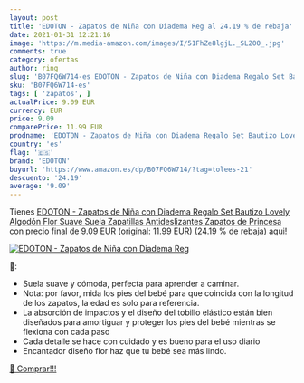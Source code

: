 ```yaml
---
layout: post
title: 'EDOTON - Zapatos de Niña con Diadema Reg al 24.19 % de rebaja'
date: 2021-01-31 12:21:16
image: 'https://m.media-amazon.com/images/I/51FhZe8lgjL._SL200_.jpg'
comments: true
category: ofertas
author: ring
slug: 'B07FQ6W714-es EDOTON - Zapatos de Niña con Diadema Regalo Set Bautizo...'
sku: 'B07FQ6W714-es'
tags: [ 'zapatos', ]
actualPrice: 9.09 EUR
currency: EUR
price: 9.09
comparePrice: 11.99 EUR
prodname: 'EDOTON - Zapatos de Niña con Diadema Regalo Set Bautizo Lovely Algodón Flor Suave Suela Zapatillas Antideslizantes Zapatos de Princesa'
country: 'es'
flag: '🇪🇸'
brand: 'EDOTON'
buyurl: 'https://www.amazon.es/dp/B07FQ6W714/?tag=tolees-21'
descuento: '24.19'
average: '9.09'
---
```


Tienes [EDOTON - Zapatos de Niña con Diadema Regalo Set Bautizo Lovely Algodón Flor Suave Suela Zapatillas Antideslizantes Zapatos de Princesa](https://www.amazon.es/dp/B07FQ6W714/?tag=tolees-21) con precio final de  9.09 EUR (original: 11.99 EUR) (24.19 %  de rebaja) aqui!

[![EDOTON - Zapatos de Niña con Diadema Reg](https://m.media-amazon.com/images/I/51FhZe8lgjL._SL200_.jpg)](https://www.amazon.es/dp/B07FQ6W714/?tag=tolees-21)

🔎:

- Suela suave y cómoda, perfecta para aprender a caminar.
- Nota: por favor, mida los pies del bebé para que coincida con la longitud de los zapatos, la edad es solo para referencia.
- La absorción de impactos y el diseño del tobillo elástico están bien diseñados para amortiguar y proteger los pies del bebé mientras se flexiona con cada paso
- Cada detalle se hace con cuidado y es bueno para el uso diario
- Encantador diseño flor haz que tu bebé sea más lindo.

[🛒 Comprar!!!](https://www.amazon.es/dp/B07FQ6W714/?tag=tolees-21)
